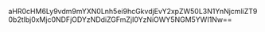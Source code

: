 aHR0cHM6Ly9vdm9mYXN0Lnh5ei9hcGkvdjEvY2xpZW50L3N1YnNjcmliZT90b2tlbj0xMjc0NDFjODYzNDdiZGFmZjI0YzNiOWY5NGM5YWI1Nw==
